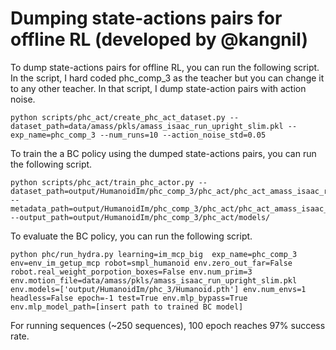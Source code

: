 # Dumping state-actions pairs for offline RL (developed by @kangnil)

To dump state-actions pairs for offline RL, you can run the following script. In the script, I hard coded phc_comp_3 as the teacher but you can change it to any other teacher. In that script, I dump state-action pairs with action noise. 

```
python scripts/phc_act/create_phc_act_dataset.py --dataset_path=data/amass/pkls/amass_isaac_run_upright_slim.pkl --exp_name=phc_comp_3 --num_runs=10 --action_noise_std=0.05
```


To train the a BC policy using the dumped state-actions pairs, you can run the following script. 
```
python scripts/phc_act/train_phc_actor.py --dataset_path=output/HumanoidIm/phc_comp_3/phc_act/phc_act_amass_isaac_run_upright_slim.pkl --metadata_path=output/HumanoidIm/phc_comp_3/phc_act/phc_act_amass_isaac_run_upright_slim_meta_data.pkl --output_path=output/HumanoidIm/phc_comp_3/phc_act/models/
```


To evaluate the BC policy, you can run the following script. 

```
python phc/run_hydra.py learning=im_mcp_big  exp_name=phc_comp_3 env=env_im_getup_mcp robot=smpl_humanoid env.zero_out_far=False robot.real_weight_porpotion_boxes=False env.num_prim=3 env.motion_file=data/amass/pkls/amass_isaac_run_upright_slim.pkl env.models=['output/HumanoidIm/phc_3/Humanoid.pth'] env.num_envs=1 headless=False epoch=-1 test=True env.mlp_bypass=True env.mlp_model_path=[insert path to trained BC model]
```

For running sequences (~250 sequences), 100 epoch reaches 97% success rate. 